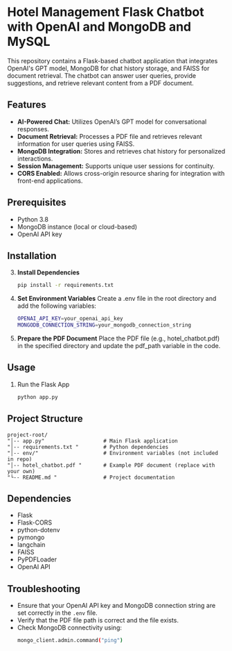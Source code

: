 # Hotel Management Flask Chatbot with OpenAI and MongoDB and MySQL
This repository contains a Flask-based chatbot application that integrates OpenAI's GPT model, MongoDB for chat history storage, and FAISS for document retrieval. The chatbot can answer user queries, provide suggestions, and retrieve relevant content from a PDF document.
## Features
- **AI-Powered Chat:** Utilizes OpenAI’s GPT model for conversational responses.
- **Document Retrieval:** Processes a PDF file and retrieves relevant information for user queries using FAISS.
- **MongoDB Integration:** Stores and retrieves chat history for personalized interactions.
- **Session Management:** Supports unique user sessions for continuity.
- **CORS Enabled:** Allows cross-origin resource sharing for integration with front-end applications.
## Prerequisites
- Python 3.8
- MongoDB instance (local or cloud-based)
- OpenAI API key
## Installation
3. **Install Dependencies**
   ```sh
   pip install -r requirements.txt
4. **Set Environment Variables** Create a .env file in the root directory and add the following variables:
   ```sh
   OPENAI_API_KEY=your_openai_api_key
   MONGODB_CONNECTION_STRING=your_mongodb_connection_string
5. **Prepare the PDF Document** Place the PDF file (e.g., hotel_chatbot.pdf) in the specified directory and update the pdf_path variable in the code.

## **Usage**
1. Run the Flask App
   ```sh
   python app.py
## Project Structure
   ```"plaintext"  
   project-root/
   "│-- app.py"                   # Main Flask application
   "│-- requirements.txt "        # Python dependencies
   "│-- env/"                     # Environment variables (not included in repo)
   "│-- hotel_chatbot.pdf "       # Example PDF document (replace with your own)
   "└-- README.md "               # Project documentation
   ```

## **Dependencies**
- Flask
- Flask-CORS
- python-dotenv
- pymongo
- langchain
- FAISS
- PyPDFLoader
- OpenAI API
## **Troubleshooting**
- Ensure that your OpenAI API key and MongoDB connection string are set correctly in the `.env` file.
- Verify that the PDF file path is correct and the file exists.
- Check MongoDB connectivity using:
  ```sh
  mongo_client.admin.command("ping")


   
  





